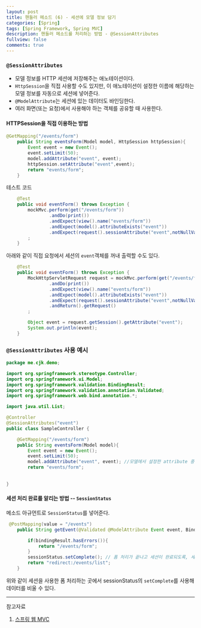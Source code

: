 ```yaml
---
layout: post
title: 핸들러 메소드 (6) - 세션에 모델 정보 담기
categories: [Spring]
tags: [Spring Framework, Spring MVC]
description: 핸들러 메소드를 처리하는 방법 - @SessionAttributes
fullview: false
comments: true
---
```


### `@SessionAttributes`
* 모델 정보를 HTTP  세션에 저장해주는 애노테이션이다.
* `HttpSession`을 직접 사용할 수도 있지만, 이 애노테이션이 설정한 이름에 해당하는 모델 정보를 자동으로 세션에 넣어준다.
* `@ModelAttribute`는 세션에 있는 데이터도 바인딩한다.
* 여러 화면(또는 요청)에서 사용해야 하는 객체를 공유할 때 사용한다.


#### HTTPSession을 직접 이용하는 방법

```java
@GetMapping("/events/form")
    public String eventsForm(Model model, HttpSession httpSession){
        Event event = new Event();
        event.setLimit(50);
        model.addAttribute("event", event);
        httpSession.setAttribute("event",event);
        return "events/form";
    }
```

테스트 코드

```java
    @Test
    public void eventForm() throws Exception {
        mockMvc.perform(get("/events/form"))
                .andDo(print())
                .andExpect(view().name("events/form"))
                .andExpect(model().attributeExists("event"))
                .andExpect(request().sessionAttribute("event",notNullValue()))
        ;
    }
```

아래와 같이 직접 요청에서 세션의 `event`객체를 꺼내 출력할 수도 있다.

```java
    @Test
    public void eventForm() throws Exception {
        MockHttpServletRequest request = mockMvc.perform(get("/events/form"))
                .andDo(print())
                .andExpect(view().name("events/form"))
                .andExpect(model().attributeExists("event"))
                .andExpect(request().sessionAttribute("event",notNullValue()))
                .andReturn().getRequest()
        ;

        Object event = request.getSession().getAttribute("event");
        System.out.println(event);
    }
```

### `@SessionAttributes` 사용 예시

```java
package me.cjk.demo;

import org.springframework.stereotype.Controller;
import org.springframework.ui.Model;
import org.springframework.validation.BindingResult;
import org.springframework.validation.annotation.Validated;
import org.springframework.web.bind.annotation.*;

import java.util.List;

@Controller
@SessionAttributes("event")
public class SampleController {

    @GetMapping("/events/form")
    public String eventsForm(Model model){
        Event event = new Event();
        event.setLimit(50);
        model.addAttribute("event", event); //모델에서 설정한 attribute 중에 SessionAttributes에서 설정한 이름과 동일한 것이 있다면 세션 속성으로 넣는다.
        return "events/form";
    
    
}

```

####  세션 처리 완료를 알리는 방법 -- `SessionStatus`
메소드 아규먼트로 `SessionStatus`를 넣어준다.

```java
 @PostMapping(value = "/events")
    public String getEvent(@Validated @ModelAttribute Event event, BindingResult bindingResult, SessionStatus sessionStatus){

        if(bindingResult.hasErrors()){
            return "/events/form";
        }
        sessionStatus.setComplete(); // 폼 처리가 끝나고 세션이 완료되도록, 세션 데이터를 비우는 역할을 한다.
        return "redirect:/events/list";
    }
```
위와 같이 세션을 사용한 폼 처리하는 곳에서 sessionStatus의 `setComplete`를 사용해 데이터를 비울 수 있다.


***
참고자료

1. [스프링 웹 MVC](https://inf.run/dJFi)